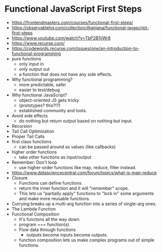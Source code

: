 # Functional JavaScript First Steps

* <https://frontendmasters.com/courses/functional-first-steps/>
* <https://observablehq.com/collection/@anjana/functional-javascript-first-steps>
* <https://www.youtube.com/watch?v=TbP2B1ijWr8>
* <https://www.recurse.com/>
* <https://codewords.recurse.com/issues/one/an-introduction-to-functional-programming>
* pure functions
  * only input in
  * only output out
  * a function that does not have any side effects.
* Why functional programming?
  * more predictable, safer
  * easier to test/debug
* Why functional JavaScript?
  * object-oriented JS gets tricky
  * (prototypes? this?!?)
  * established community and tools.
* Avoid side effects
  * do nothing but return output based on nothing but input.
* Recursion
* Tail Call Optimization
* Proper Tail Calls
* first class functions
  * can be passed around as values (like callbacks)
* higher order functions
  * take other functions as input/output
* Remember: Don't loop
  * use higher-order functions like map, reduce, filter instead.
* <https://www.datasciencecentral.com/forum/topics/what-is-map-reduce>
* Closure
  * Functions can define functions
  * return the inner function and it will "remember" scope.
  * This lets us "partially apply" functions to "lock in" some arguments and make more reusable functions.
* Currying breaks up a multi-arg function into a series of single-arg ones.
* The Lambda Function
* Functional Composition
  * It's functons all the way down.
  * program === function(s)
  * Flow data through functions
    * outputs become inputs become outputs.
  * function composition lets us make complex programs out of simple functions.
